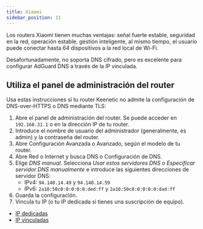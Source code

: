 ```yaml
---
title: Xiaomi
sidebar_position: 11
---
```


Los routers Xiaomi tienen muchas ventajas: señal fuerte estable, seguridad en la red, operación estable, gestión inteligente, al mismo tiempo, el usuario puede conectar hasta 64 dispositivos a la red local de Wi-Fi.

Desafortunadamente, no soporta DNS cifrado, pero es excelente para configurar AdGuard DNS a través de la IP vinculada.

## Utiliza el panel de administración del router

Usa estas instrucciones si tu router Keenetic no admite la configuración de DNS-over-HTTPS o DNS mediante TLS:

1. Abre el panel de administración del router. Se puede acceder en `192.168.31.1` o en la dirección IP de tu router.
2. Introduce el nombre de usuario del administrador (generalmente, es admin) y la contraseña del router.
3. Abre Configuración Avanzada o Avanzado, según el modelo de tu router.
4. Abre Red o Internet y busca DNS o Configuración de DNS.
5. Elige _DNS manual_. Selecciona _Usar estos servidores DNS_ o _Especificar servidor DNS manualmente_ e introduce las siguientes direcciones de servidor DNS:
   - IPv4: `94.140.14.49` y `94.140.14.59`
   - IPv6: `2a10:50c0:0:0:0:0:ded:ff` y `2a10:50c0:0:0:0:0:dad:ff`
6. Guarda la configuración.
7. Vincula tu IP (o tu IP dedicada si tienes una suscripción de equipo).

- [IP dedicadas](/private-dns/connect-devices/other-options/dedicated-ip.md)
- [IP vinculadas](/private-dns/connect-devices/other-options/linked-ip.md)
